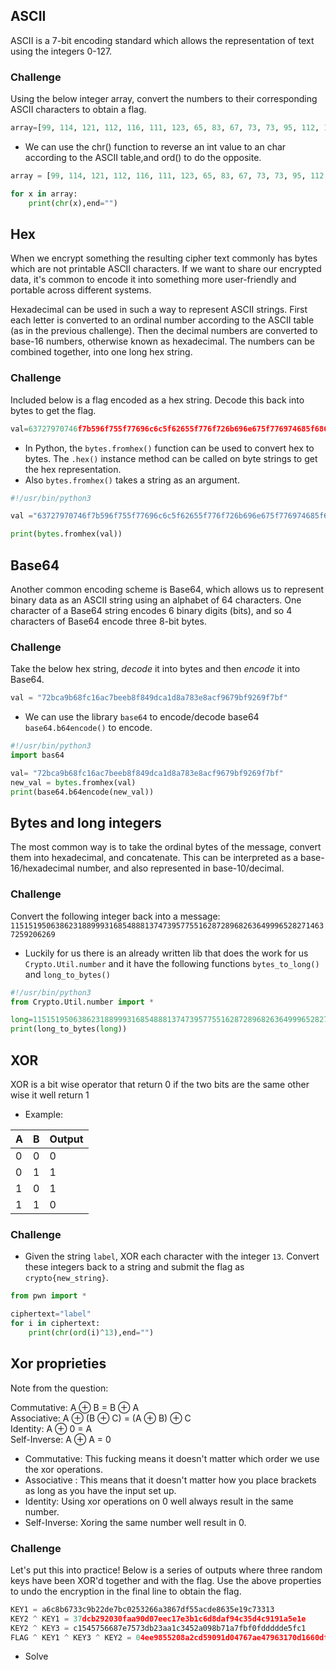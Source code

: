 ## ASCII

ASCII is a 7-bit encoding standard which allows the representation of text using the integers 0-127.
### Challenge
Using the below integer array, convert the numbers to their corresponding ASCII characters to obtain a flag.  
```python
array=[99, 114, 121, 112, 116, 111, 123, 65, 83, 67, 73, 73, 95, 112, 114, 49, 110, 116, 52, 98, 108, 51, 125]
```
- We can use the chr() function to reverse an int value to an char according to the ASCII table,and ord() to do the opposite.
```python
array = [99, 114, 121, 112, 116, 111, 123, 65, 83, 67, 73, 73, 95, 112, 114, 49, 110, 116, 52, 98, 108, 51, 125]

for x in array:
    print(chr(x),end="")
```
## Hex

When we encrypt something the resulting cipher text commonly has bytes which are not printable ASCII characters. If we want to share our encrypted data, it's common to encode it into something more user-friendly and portable across different systems.  
  
Hexadecimal can be used in such a way to represent ASCII strings. First each letter is converted to an ordinal number according to the ASCII table (as in the previous challenge). Then the decimal numbers are converted to base-16 numbers, otherwise known as hexadecimal. The numbers can be combined together, into one long hex string.
### Challenge

Included below is a flag encoded as a hex string. Decode this back into bytes to get the flag.
```python
val=63727970746f7b596f755f77696c6c5f62655f776f726b696e675f776974685f6865785f737472696e67735f615f6c6f747d
```
- In Python, the `bytes.fromhex()` function can be used to convert hex to bytes. The `.hex()` instance method can be called on byte strings to get the hex representation.
- Also `bytes.fromhex()` takes a string as an argument.
```python
#!/usr/bin/python3

val ="63727970746f7b596f755f77696c6c5f62655f776f726b696e675f776974685f6865785f737472696e67735f615f6c6f747d"

print(bytes.fromhex(val))
```
## Base64

Another common encoding scheme is Base64, which allows us to represent binary data as an ASCII string using an alphabet of 64 characters. One character of a Base64 string encodes 6 binary digits (bits), and so 4 characters of Base64 encode three 8-bit bytes.
### Challenge
Take the below hex string, _decode_ it into bytes and then _encode_ it into Base64.  
  
```python
val = "72bca9b68fc16ac7beeb8f849dca1d8a783e8acf9679bf9269f7bf"
```
- We can use the library `base64` to encode/decode base64  `base64.b64encode()` to encode.

```python
#!/usr/bin/python3
import bas64

val= "72bca9b68fc16ac7beeb8f849dca1d8a783e8acf9679bf9269f7bf"
new_val = bytes.fromhex(val)
print(base64.b64encode(new_val))
```

## Bytes and long integers

The most common way is to take the ordinal bytes of the message, convert them into hexadecimal, and concatenate. This can be interpreted as a base-16/hexadecimal number, and also represented in base-10/decimal.
  
### Challenge
  
Convert the following integer back into a message:  
`11515195063862318899931685488813747395775516287289682636499965282714637259206269`
- Luckily for us there is an already written lib that does the work for us  `Crypto.Util.number`  and it have the following functions `bytes_to_long()` and `long_to_bytes()`

```python
#!/usr/bin/python3
from Crypto.Util.number import *

long=11515195063862318899931685488813747395775516287289682636499965282714637259206269 
print(long_to_bytes(long))

```
## XOR 

XOR is a bit wise operator that return 0 if the two bits are the same other wise it well return 1
- Example: 

| A   | B   | Output |
| --- | --- | ------ |
| 0   | 0   | 0      |
| 0   | 1   | 1      |
| 1   | 0   | 1      |
| 1   | 1   | 0      |
### Challenge
- Given the string `label`, XOR each character with the integer `13`. Convert these integers back to a string and submit the flag as `crypto{new_string}`.
```python
from pwn import *

ciphertext="label"
for i in ciphertext:
    print(chr(ord(i)^13),end="")
```
## Xor proprieties 
Note from the question: 

Commutative: A ⊕ B = B ⊕ A  
Associative: A ⊕ (B ⊕ C) = (A ⊕ B) ⊕ C  
Identity: A ⊕ 0 = A  
Self-Inverse: A ⊕ A = 0
- Commutative: This fucking means it doesn't matter which order we use the xor operations.
- Associative : This means that it doesn't matter how you place brackets as long as you have the input set up.
- Identity: Using xor operations on 0 well always result in the same number.
- Self-Inverse: Xoring the same number well result in 0. 
### Challenge
Let's put this into practice! Below is a series of outputs where three random keys have been XOR'd together and with the flag. Use the above properties to undo the encryption in the final line to obtain the flag.  
  ```python 
KEY1 = a6c8b6733c9b22de7bc0253266a3867df55acde8635e19c73313  
KEY2 ^ KEY1 = 37dcb292030faa90d07eec17e3b1c6d8daf94c35d4c9191a5e1e  
KEY2 ^ KEY3 = c1545756687e7573db23aa1c3452a098b71a7fbf0fddddde5fc1  
FLAG ^ KEY1 ^ KEY3 ^ KEY2 = 04ee9855208a2cd59091d04767ae47963170d1660df7f56f5faf
```
- Solve 
